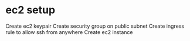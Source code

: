 # ec2 setup

Create ec2 keypair
Create security group on public subnet
Create ingress rule to allow ssh from anywhere
Create ec2 instance
